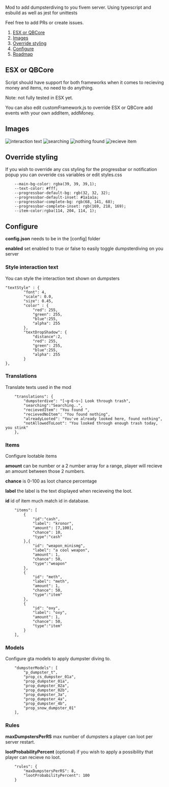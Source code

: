 Mod to add dumpsterdiving to you fivem server.
Using typescript and esbuild as well as jest for unittests

Feel free to add PRs or create issues. 

1. [ESX or QBCore](#esx-or-qbcore)
2. [Images](#images)
3. [Override styling](#override-styling)
4. [Configure](#configure)
5. [Roadmap](#roadmap)

## ESX or QBCore

Script should have support for both frameworks when it comes to recieving money
and items, no need to do anything.

Note: not fully tested in ESX yet.

You can also edit customFramework.js to override ESX or QBCore add events with your own addItem, addMoney.

## Images

![interaction text](https://i.ibb.co/cgBb5TL/Five-M-b2944-GTAProcess-2024-02-12-10-54-20.png)
![searching](https://i.ibb.co/QkYpKHx/Five-M-b2944-GTAProcess-2024-02-12-10-54-31.png)
![nothing found](https://i.ibb.co/vHv664r/Five-M-b2944-GTAProcess-2024-02-12-10-55-04.png)
![recieve item](https://i.ibb.co/J5QDR1T/Five-M-b2944-GTAProcess-2024-02-12-10-55-29.png)

## Override styling

If you wish to override any css styling for the progressbar or notification
popup you can ovveride css variables or edit styles.css

```
    --main-bg-color: rgba(39, 39, 39,1);
    --text-color: #fff;
    --progressbar-default-bg: rgb(32, 32, 32);
    --progressbar-default-inset: #1a1a1a;
    --progressbar-complete-bg: rgb(68, 141, 68);
    --progressbar-complete-inset: rgb(169, 218, 169);
    --item-color:rgba(114, 204, 114, 1);
```

## Configure

**config.json** needs to be in the [config] folder

**enabled** set enabled to true or false to easily toggle dumpsterdiving on you server

### Style interaction text

You can style the interaction text shown on dumpsters

```
"textStyle" : {
        "font": 4,
        "scale": 0.0,
        "size": 0.45,
        "color" : {
            "red": 255,
            "green": 255,
            "blue":255,
            "alpha": 255
        },
        "textDropShadow": {
            "distance":2,
            "red": 255,
            "green": 255,
            "blue":255,
            "alpha": 255
        }
},
```

### Translations

Translate texts used in the mod

```
    "translations": {
        "dumpsterdive": "[~g~E~s~] Look through trash",
        "searching":"Searching..",
        "recievedItem": "You found ",
        "recievedNoItem": "You found nothing",
        "alreadyLooted": "You've already looked here, found nothing",
        "notAllowedToLoot": "You looked through enough trash today, you stink"
    },
```

### Items

Configure lootable items

**amount** can be number or a 2 number array for a range, player will recieve an
amount between those 2 numbers.

**chance** is 0-100 as loot chance percentage

**label** the label is the text displayed when recieveing the loot.

**id** id of item much match id in database.

```
    "items": [
        {
            "id":"cash",
            "label": "kronor",
            "amount": [7,100],
            "chance": 10,
            "type":"cash"
        },{
            "id": "weapon_minismg",
            "label": "a cool weapon",
            "amount": 1,
            "chance": 50,
            "type":"weapon"
        },
        {
            "id": "meth",
            "label": "meth",
            "amount": 1,
            "chance": 50,
            "type":"item"
        },
        {
            "id": "oxy",
            "label": "oxy",
            "amount": 1,
            "chance": 50,
            "type":"item"
        }
    ],

```

### Models

Configure gta models to apply dumpster diving to.

```
    "dumpsterModels": [
        "p_dumpster_t",
        "prop_cs_dumpster_01a",
        "prop_dumpster_01a",
        "prop_dumpster_02a",
        "prop_dumpster_02b",
        "prop_dumpster_3a",
        "prop_dumpster_4a",
        "prop_dumpster_4b",
        "prop_snow_dumpster_01"
    ],
```

### Rules

**maxDumpstersPerRS** max number of dumpsters a player can loot per server
restart.

**lootProbabilityPercent** (optional) if you wish to apply a possibility that
player can recieve no loot.

```
    "rules": {
        "maxDumpstersPerRS": 8,
        "lootProbabilityPercent": 100
    }
```
